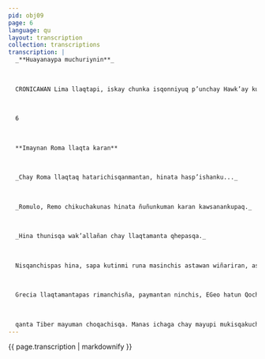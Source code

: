 ```yaml
---
pid: obj09
page: 6
language: qu
layout: transcription
collection: transcriptions
transcription: |
  _**Huayanaypa muchuriynin**_
  
  
  
  CRONICAWAN Lima llaqtapi, iskay chunka isqonniyuq p’unchay Hawk’ay kusi killa, 1975 watapi.
  
  
  
  6
  
  
  
  **Imaynan Roma llaqta karan**
  
  
  
  _Chay Roma llaqtaq hatarichisqanmantan, hinata hasp’ishanku..._
  
  
  
  _Romulo, Remo chikuchakunas hinata ñuñunkuman karan kawsanankupaq._
  
  
  
  _Hina thunisqa wak’allañan chay llaqtamanta qhepasqa._
  
  
  
  Nisqanchispas hina, sapa kutinmi runa masinchis astawan wiñariran, astawan mirariran, hinaspataq paykuna pura qhawarikunankupaq qayllasllata masichakuyta atiranku, chayman hawanmantaq wasichakuyta qallarisqaku. Hinatan llaqtakunata paqarichimuranku, chay llaqtakunaq uqarisqanmantapas sutinta ninchisña. Chay llatakunan kashanku Egipto llaqta, chaymanta Grecia, chaymantapas kallashantaq Roma sitiyuq llaqtakuna.u. Egipto llaqtamanta ninchisña, imaynatas Nilo mayu patanpi tiyaranku, nillanchistagmi chaypi Faraon sutichasqa runakuna kamachisqanta, imatas llank’aranku, chaymanta ima uywakunatas uywaranku. Chaymanta rimamullanchistaq, imapaqsi chay hatunkaray pukarakunata hatarichiranku, imas chay pukarankunaq sutin kasqantapas. Ñan ninchisña, chaypis ayankunata panparanku, hinaspataq Apunkunata chaypi yupaychaqku..
  
  
  
  Grecia llaqtamantapas rimanchisña, paymantan ninchis, EGeo hatun Qocha patapi tiyasqankuta, nillanchistaq pikunas apunkuna karanku, Geos warmi Apunmanta niykichisña, chaymanta nillanchistaq iskay llaqtakunamanta Atenasmanta, chaymanta Espartamanta.c. Kunanñataq rimasun, ancha allin ñawpaq llaqtamantan, chay llaqtaq sutinqa Roman karan. MAYPIN KARAN Kay Roma llaqta rimasqanchismi, Po sutiyuq Yunkakunapi mast'arikushan, chaypin runakuna tiyaranku, chipikunata, uywata, khuchita ima uywaspanku. Kay Po yunka nisqanchismi, Alpes sutiyuq urqokunaq urayninpi kashan. Kay Alpes nisqaymi, llaqtanchispi Antikuna hina kashan. Chaynintan huj hatun mayupuririshan. Tiber sutiyuq, chaypis tiyankuman karan etrusco sutiyuq llaqtachakuna, chay runakunan wakawan yapuyta yacharanku. Paykunanyachayninta hap'iranku griego runakunamanta, hinaspa wanphukunapi qochantakama puriqku. Chay Tiber patankunapis, Tito Lacioq llaqtan, Romulo sutiyuq llaqtawan, huñukusqaku, hinaspa kayRoma llaqtata hatarichisqaku. Kayllaqtas t'aqasqa karan tawa markakunapi, kay tawa markakunas intusqa karan rumi pirqawan. IMAYNATAS ROMA PAQARIMU SQA Kay i llaqtaq paqarisqanmantan kashan, ancha munay huj willakuy, chaymi, niwanchis imayna pagarisqanta, ichaqa manan kayqa cheqaqchu kanman, willakuyllas, as chikallansi sut'in kanman. Hinas kasqa: Huj runas kasqa Eneas sutiyuq, paysi Afroditaq wawan kasqa, Anquisispa churin, paysi huj Troya llaqtaqthunikusqanmanta ayqesqa, hinaspa churinpuwan ayqekanpusqa. Nishuta purispas Lacio markaq patanta chayasqa, chaypis Latino sutiyug runa kamachiran;; paysi sumaq sunqullawan chaskiykusqa, hinaspa Lavinia sutiyuq ususinta warminpaq quykusqa, paykunañas Albalonga sutiyuq llaqtata sayarichisqa, chaypis Numitor kamachiq kasqa. Amulio wayqense wañuchisqa hinaspa kamachiqmanta qepakapusqa. Numitorpa ususinsis Rhea Silvia kasqa, hinaspa pay Ajlla kasqa, manankay ajllakuna qhariwan riqsichikunanchu karan, llunp’aqllas karan, mana chayqa wañuchiqkus. Kay willakuy niwasqanchis hinas, chay Silvia sutiyuq Ajlla, Marte sutiyuq Apupaq wijsallisqa kasqa, chayta kamachiq yachaspas wañuchisqa, hinaspa iskay wawachan wachas
  
  
  
  qanta Tiber mayuman choqachisqa. Manas ichaga chay mayupi mukisqakuchu, patachallamansi wijch’uykusqaku hinaspa rumikunaq hark’asqanpi qepasqaku.. Iskaynin chikuchakunaq waqasqansi, Atuq hina uywata, Lobo sutiyuq uywata achhuyachimusqa. Unu ujyaqsi chay loba mayuman chayamusqa hinaspa waqashaqta chikuchakunata tarirusqa, chinataq kasqa chayqa, iskaynintas ñuñuykusqa, hinatas uywasqa, huj michiq runa Fausto sutiyuq apakapunankama, chayñas Larencia warminwan uywachisqa runata hina: Kay warmiñas Romulo, chaymanta Remos sutita churaykusqa. Kay chikuchakuna wiñaqtinsi suwakunaman suwasqankuta qechunankupaq ñan patakunapi awyapakuqku, hinaspa q echusqankuta uywaqninkunawan rkinakuqku. Chaymanta unayninmanñas, pis taytan kasqanta yachaspa hujmanta llaqtankuta ripusqaku, hinaspa Amulio kamachiqta wañuchispanku Numitor apuschanta kamachinanpaq churasqaku. Huj llaqtata paqarichinankupaqsi, iskayninku puririllasqakutaq, hinaspa nisqaku, maypin tariwaranchis, chaypin llaqtata hatarichisunchis nispa, chay rimasqankupis phiñanarachikusqaku, hinaspa Romulo wayqenta wañuchisqa, hinaspa sapallanña sutinwan llaqtata hatarichisqa. Chayraykun reqsinchis Roma llaqtata. IMAYNATAN CHAJRATA LLANK'ARANKU Kay Roma llaqtapi tiyaq runakunas, panpa yapuyta wakawan yacharankuña, hinaspas riqsiqkuña, lanpata, khituchita, chaymanta rastra nisqanchista. Chaymanta yacharankuñas, chajranku wanuyaytapas. Yacharallankutaq trigo, cebada, ima ruruchiyta, chay rurukunawan hak’u ruwaytapas yachaqkuña molino kutaypi.. Ichaqa, chay llaqtapipas, qhapaqrunakunas aswan allin allpakunata hap iqku, aswan hatun chajrayuqsiqhapaqkuna karanku. Wajcha runakunapaqmi huch’uy chajrachakunallata rakiykuqku. Ñan paykunapas arrendire kayta yacharankuña. Kay romano runakunan awqanakuypi llallisqankuta yanaqku, hinaspa a runaman tukuchiqku, chaytan castellano simipi esclavo sutiwan riqsinchis, chay esclavo runakunan qhapaq runakunapaq llank’aqku, mikhunan raykulla i, kawsanan raykulla. Paykunan llank’asqanwan ancha hatun suntur wasikunatapas sayarichiranku Apunkuna yupaychanankupaq, chaymanta kamachiq ninkuna tiyanankupaq ima. Chay llaqtapin ancha yuyaysapa qharikuna paqarimuranku, paykunaq qelqasqanmantan imaymanata yachanchis.
---
```


{{ page.transcription | markdownify }}
